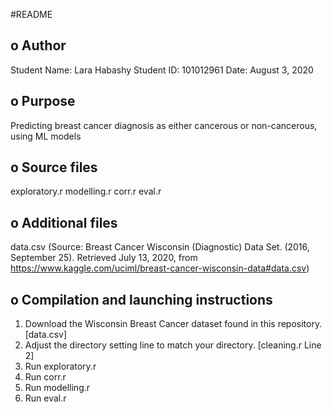 #README

o Author
--------------------------------------------------------------------------------
Student Name: Lara Habashy
Student ID: 101012961
Date: August 3, 2020

o Purpose
--------------------------------------------------------------------------------
Predicting breast cancer diagnosis as either cancerous or non-cancerous, using ML models

o Source files
--------------------------------------------------------------------------------
exploratory.r
modelling.r
corr.r
eval.r


o Additional files
--------------------------------------------------------------------------------
data.csv (Source: Breast Cancer Wisconsin (Diagnostic) Data Set. (2016, September 25). 
          Retrieved July 13, 2020, from https://www.kaggle.com/uciml/breast-cancer-wisconsin-data#data.csv)


o Compilation and launching instructions
--------------------------------------------------------------------------------
1. Download the Wisconsin Breast Cancer dataset found in this repository. [data.csv]
2. Adjust the directory setting line to match your directory. [cleaning.r Line 2]
3. Run exploratory.r
4. Run corr.r
5. Run modelling.r
6. Run eval.r
